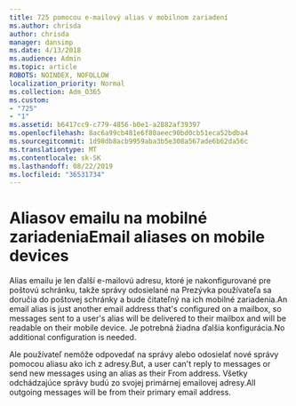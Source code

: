 ```yaml
---
title: 725 pomocou e-mailový alias v mobilnom zariadení
ms.author: chrisda
author: chrisda
manager: dansimp
ms.date: 4/13/2018
ms.audience: Admin
ms.topic: article
ROBOTS: NOINDEX, NOFOLLOW
localization_priority: Normal
ms.collection: Adm_O365
ms.custom:
- "725"
- "1"
ms.assetid: b6417cc9-c779-4856-b0e1-a2882af39397
ms.openlocfilehash: 8ac6a99cb481e6f80aeec90bd0cb51eca52bdba4
ms.sourcegitcommit: 1d98db8acb9959aba3b5e308a567ade6b62da56c
ms.translationtype: MT
ms.contentlocale: sk-SK
ms.lasthandoff: 08/22/2019
ms.locfileid: "36531734"
---
```

# <a name="email-aliases-on-mobile-devices"></a><span data-ttu-id="bea1a-102">Aliasov emailu na mobilné zariadenia</span><span class="sxs-lookup"><span data-stu-id="bea1a-102">Email aliases on mobile devices</span></span>

<span data-ttu-id="bea1a-103">Alias emailu je len ďalší e-mailovú adresu, ktoré je nakonfigurované pre poštovú schránku, takže správy odosielané na Prezývka používateľa sa doručia do poštovej schránky a bude čitateľný na ich mobilné zariadenia.</span><span class="sxs-lookup"><span data-stu-id="bea1a-103">An email alias is just another email address that's configured on a mailbox, so messages sent to a user's alias will be delivered to their mailbox and will be readable on their mobile device.</span></span> <span data-ttu-id="bea1a-104">Je potrebná žiadna ďalšia konfigurácia.</span><span class="sxs-lookup"><span data-stu-id="bea1a-104">No additional configuration is needed.</span></span>

<span data-ttu-id="bea1a-105">Ale používateľ nemôže odpovedať na správy alebo odosielať nové správy pomocou aliasu ako ich z adresy.</span><span class="sxs-lookup"><span data-stu-id="bea1a-105">But, a user can't reply to messages or send new messages using an alias as their From address.</span></span> <span data-ttu-id="bea1a-106">Všetky odchádzajúce správy budú zo svojej primárnej emailovej adresy.</span><span class="sxs-lookup"><span data-stu-id="bea1a-106">All outgoing messages will be from their primary email address.</span></span>

